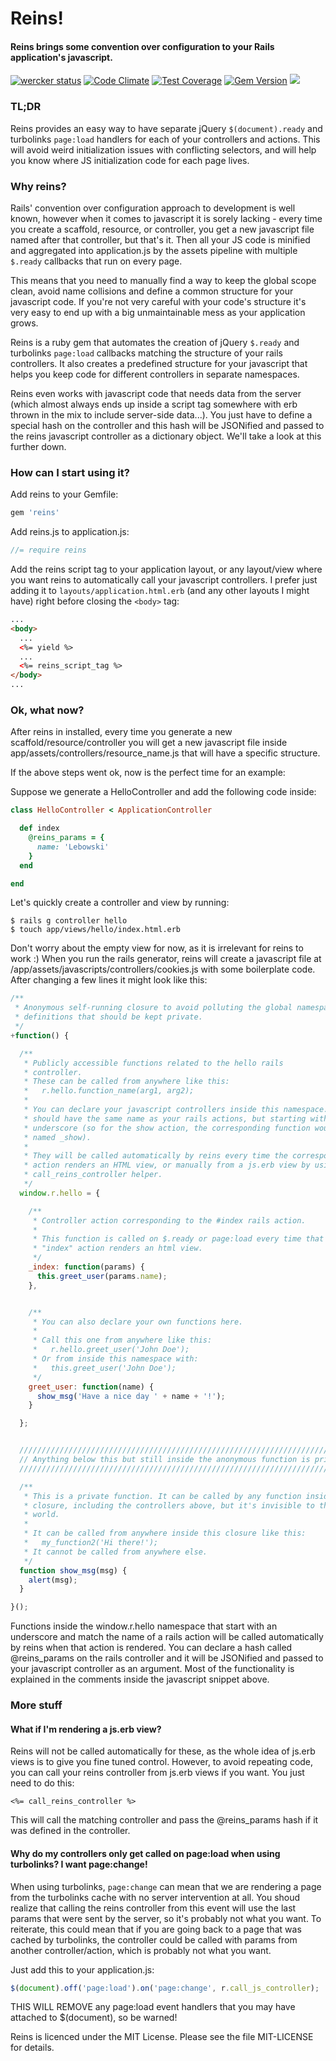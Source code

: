# Reins!

#### Reins brings some convention over configuration to your Rails application's javascript.

[![wercker status](https://app.wercker.com/status/6ea31467d299403dc3bac9f6bd962d96/s/master "wercker status")](https://app.wercker.com/project/bykey/6ea31467d299403dc3bac9f6bd962d96)
[![Code Climate](https://codeclimate.com/github/weareredlight/reins/badges/gpa.svg)](https://codeclimate.com/github/weareredlight/reins)
[![Test Coverage](https://codeclimate.com/github/weareredlight/reins/badges/coverage.svg)](https://codeclimate.com/github/weareredlight/reins)
[![Gem Version](https://badge.fury.io/rb/reins.svg)](http://badge.fury.io/rb/reins)
![](http://ruby-gem-downloads-badge.herokuapp.com/reins)

### TL;DR
Reins provides an easy way to have separate jQuery ```$(document).ready``` and turbolinks ```page:load``` handlers for each of your controllers and actions. This will avoid weird initialization issues with conflicting selectors, and will help you know where JS initialization code for each page lives.

### Why reins?
Rails' convention over configuration approach to development is well known, however when it comes to javascript it is sorely lacking - every time you create a scaffold, resource, or controller, you get a new javascript file named after that controller, but that's it.
Then all your JS code is minified and aggregated into application.js by the assets pipeline with multiple ```$.ready``` callbacks that run on every page.

This means that you need to manually find a way to keep the global scope clean, avoid name collisions and define a common structure for your javascript code. If you're not very careful with your code's structure it's very easy to end up with a big unmaintainable mess as your application grows.


Reins is a ruby gem that automates the creation of jQuery ```$.ready``` and turbolinks ```page:load``` callbacks matching the structure of your rails controllers. It also creates a predefined structure for your javascript that helps you keep code for different controllers in separate namespaces.

Reins even works with javascript code that needs data from the server (which almost always ends up inside a script tag somewhere with erb thrown in the mix to include server-side data...).
You just have to define a special hash on the controller and this hash will be JSONified and passed to the reins javascript controller as a dictionary object. We'll take a look at this further down.

### How can I start using it?

Add reins to your Gemfile:

```ruby
gem 'reins'
```

Add reins.js to application.js:

```javascript
//= require reins
```

Add the reins script tag to your application layout, or any layout/view where you want reins to automatically call your javascript controllers.
I prefer just adding it to ```layouts/application.html.erb``` (and any other layouts I might have) right before closing the ```<body>``` tag:

```html
...
<body>
  ...
  <%= yield %>
  ...
  <%= reins_script_tag %>
</body>
...
```

### Ok, what now?

After reins in installed, every time you generate a new scaffold/resource/controller you will get a new javascript file inside app/assets/controllers/resource_name.js that will have a specific structure.

If the above steps went ok, now is the perfect time for an example:

Suppose we generate a HelloController and add the following code inside:

```ruby
class HelloController < ApplicationController

  def index
    @reins_params = {
      name: 'Lebowski'
    }
  end

end
```

Let's quickly create a controller and view by running:
```
$ rails g controller hello
$ touch app/views/hello/index.html.erb
```
Don't worry about the empty view for now, as it is irrelevant for reins to work :)
When you run the rails generator, reins will create a javascript file at
/app/assets/javascripts/controllers/cookies.js with some boilerplate code. After
changing a few lines it might look like this:

```javascript
/**
 * Anonymous self-running closure to avoid polluting the global namespace with
 * definitions that should be kept private.
 */
+function() {

  /**
   * Publicly accessible functions related to the hello rails
   * controller.
   * These can be called from anywhere like this:
   *   r.hello.function_name(arg1, arg2);
   *
   * You can declare your javascript controllers inside this namespace. They
   * should have the same name as your rails actions, but starting with an
   * underscore (so for the show action, the corresponding function would be
   * named _show).
   *
   * They will be called automatically by reins every time the corresponding
   * action renders an HTML view, or manually from a js.erb view by using the
   * call_reins_controller helper.
   */
  window.r.hello = {

    /**
     * Controller action corresponding to the #index rails action.
     *
     * This function is called on $.ready or page:load every time that the
     * "index" action renders an html view.
     */
    _index: function(params) {
      this.greet_user(params.name);
    },


    /**
     * You can also declare your own functions here.
     *
     * Call this one from anywhere like this:
     *   r.hello.greet_user('John Doe');
     * Or from inside this namespace with:
     *   this.greet_user('John Doe');
     */
    greet_user: function(name) {
      show_msg('Have a nice day ' + name + '!');
    }

  };


  ////////////////////////////////////////////////////////////////////////////
  // Anything below this but still inside the anonymous function is private //
  ////////////////////////////////////////////////////////////////////////////

  /**
   * This is a private function. It can be called by any function inside this
   * closure, including the controllers above, but it's invisible to the outside
   * world.
   *
   * It can be called from anywhere inside this closure like this:
   *   my_function2('Hi there!');
   * It cannot be called from anywhere else.
   */
  function show_msg(msg) {
    alert(msg);
  }

}();
```

Functions inside the window.r.hello namespace that start with an underscore and match the name of a rails action will be called automatically by reins when that action is rendered. You can declare a hash called @reins_params on the rails controller and it will be JSONified and passed to your javascript controller as an argument.
Most of the functionality is explained in the comments inside the javascript snippet above.

### More stuff

#### What if I'm rendering a js.erb view?

Reins will not be called automatically for these, as the whole idea of js.erb views is to give you fine tuned control.
However, to avoid repeating code, you can call your reins controller from js.erb views if you want. You just need to do this:
```
<%= call_reins_controller %>
```
This will call the matching controller and pass the @reins_params hash if it was defined in the controller.

#### Why do my controllers only get called on page:load when using turbolinks? I want page:change!

When using turbolinks, ```page:change``` can mean that we are rendering a page from the turbolinks cache with no server intervention at all. You shoud realize that calling the reins controller from this event will use the last params that were sent by the server, so it's probably not what you want.
To reiterate, this could mean that if you are going back to a page that was cached by turbolinks, the controller could be called with params from another controller/action, which is probably not what you want.

Just add this to your application.js:
```javascript
$(document).off('page:load').on('page:change', r.call_js_controller);
```
THIS WILL REMOVE any page:load event handlers that you may have attached to $(document), so be warned!




Reins is licenced under the MIT License. Please see the file MIT-LICENSE for details.
